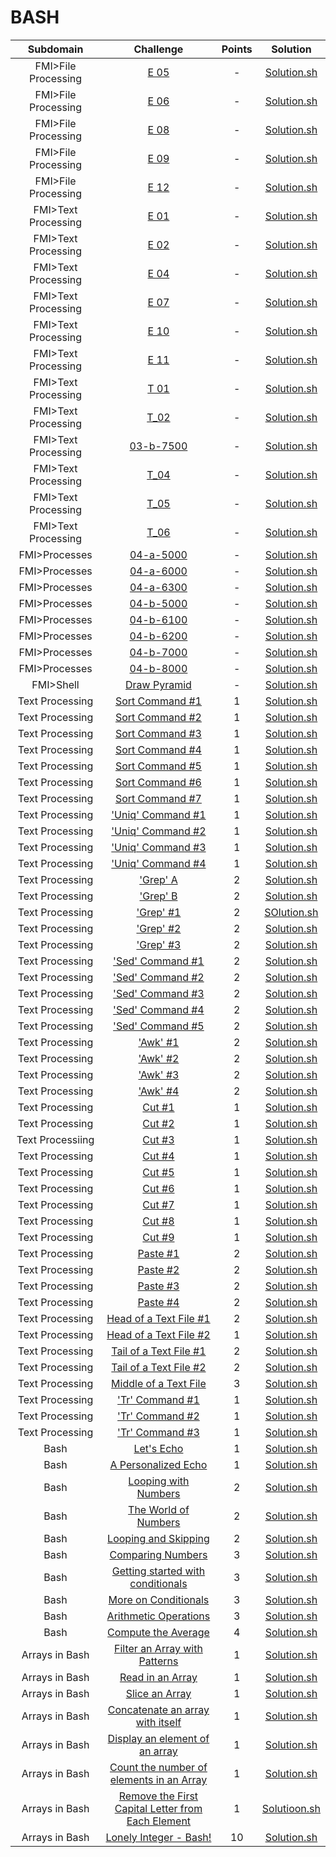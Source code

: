 # BASH

Subdomain|Challenge|Points|Solution
:-:|:-:|:-:|:-:
FMI>File Processing|[E 05](https://github.com/andy489/Linux_Shell/blob/master/FMI%20Tasks/Text%20Processing/01%20Text%20Processing%20-%20Exam%20Problems.pdf)|-|[Solution.sh](https://github.com/andy489/Linux_Shell/blob/master/FMI%20Tasks/File%20Processing/E%2001%20Task%2005.md)
FMI>File Processing|[E 06](https://github.com/andy489/Linux_Shell/blob/master/FMI%20Tasks/Text%20Processing/01%20Text%20Processing%20-%20Exam%20Problems.pdf)|-|[Solution.sh](https://github.com/andy489/Linux_Shell/blob/master/FMI%20Tasks/File%20Processing/E%2001%20Task%2006.md)
FMI>File Processing|[E 08](https://github.com/andy489/Linux_Shell/blob/master/FMI%20Tasks/Text%20Processing/01%20Text%20Processing%20-%20Exam%20Problems.pdf)|-|[Solution.sh](https://github.com/andy489/Linux_Shell/blob/master/FMI%20Tasks/File%20Processing/E%2001%20Task%2008.md)
FMI>File Processing|[E 09](https://github.com/andy489/Linux_Shell/blob/master/FMI%20Tasks/Text%20Processing/01%20Text%20Processing%20-%20Exam%20Problems.pdf)|-|[Solution.sh](https://github.com/andy489/Linux_Shell/blob/master/FMI%20Tasks/File%20Processing/E%2001%20Task%2009.md)
FMI>File Processing|[E 12](https://github.com/andy489/Linux_Shell/blob/master/FMI%20Tasks/Text%20Processing/01%20Text%20Processing%20-%20Exam%20Problems.pdf)|-|[Solution.sh](https://github.com/andy489/Linux_Shell/blob/master/FMI%20Tasks/File%20Processing/E%2001%20Task%2012.md)
FMI>Text Processing|[E 01](https://github.com/andy489/Linux_Shell/blob/master/FMI%20Tasks/Text%20Processing/01%20Text%20Processing%20-%20Exam%20Problems.pdf)|-|[Solution.sh](https://github.com/andy489/Linux_Shell/blob/master/FMI%20Tasks/Text%20Processing/E%2001%20Task%2001.md)
FMI>Text Processing|[E 02](https://github.com/andy489/Linux_Shell/blob/master/FMI%20Tasks/Text%20Processing/01%20Text%20Processing%20-%20Exam%20Problems.pdf)|-|[Solution.sh](https://github.com/andy489/Linux_Shell/blob/master/FMI%20Tasks/Text%20Processing/E%2001%20Task%2002.md)
FMI>Text Processing|[E 04](https://github.com/andy489/Linux_Shell/blob/master/FMI%20Tasks/Text%20Processing/01%20Text%20Processing%20-%20Exam%20Problems.pdf)|-|[Solution.sh](https://github.com/andy489/Linux_Shell/blob/master/FMI%20Tasks/Text%20Processing/E%2001%20Task%2004.md)
FMI>Text Processing|[E 07](https://github.com/andy489/Linux_Shell/blob/master/FMI%20Tasks/Text%20Processing/01%20Text%20Processing%20-%20Exam%20Problems.pdf)|-|[Solution.sh](https://github.com/andy489/Linux_Shell/blob/master/FMI%20Tasks/Text%20Processing/E%2001%20Task%2007.md)
FMI>Text Processing|[E 10](https://github.com/andy489/Linux_Shell/blob/master/FMI%20Tasks/Text%20Processing/01%20Text%20Processing%20-%20Exam%20Problems.pdf)|-|[Solution.sh](https://github.com/andy489/Linux_Shell/blob/master/FMI%20Tasks/Text%20Processing/E%2001%20Task%2010.md)
FMI>Text Processing|[E 11](https://github.com/andy489/Linux_Shell/blob/master/FMI%20Tasks/Text%20Processing/01%20Text%20Processing%20-%20Exam%20Problems.pdf)|-|[Solution.sh](https://github.com/andy489/Linux_Shell/blob/master/FMI%20Tasks/Text%20Processing/E%2001%20Task%2011.md)
FMI>Text Processing|[T 01](https://github.com/andy489/Linux_Shell/blob/master/FMI%20Tasks/Text%20Processing/Task%2001.md)|-|[Solution.sh](https://github.com/andy489/Linux_Shell/blob/master/FMI%20Tasks/Text%20Processing/Task%2001.md)
FMI>Text Processing|[T_02](https://github.com/andy489/Linux_Shell/blob/master/FMI%20Tasks/Text%20Processing/Task%2002.md)|-|[Solution.sh](https://github.com/andy489/Linux_Shell/blob/master/FMI%20Tasks/Text%20Processing/Task%2002.md)
FMI>Text Processing|[03-b-7500](https://github.com/andy489/Linux_Shell/blob/master/FMI%20Tasks/Text%20Processing/02.%20Обработка%20на%20текст.md)|-|[Solution.sh](https://github.com/andy489/Linux_Shell/blob/master/FMI%20Tasks/Text%20Processing/Task%2003.md)
FMI>Text Processing|[T_04](https://github.com/andy489/Linux_Shell/blob/master/FMI%20Tasks/File%20Processing/Task%2004.md)|-|[Solution.sh](https://github.com/andy489/Linux_Shell/blob/master/FMI%20Tasks/File%20Processing/Task%2004.md)
FMI>Text Processing|[T_05](https://github.com/andy489/Linux_Shell/blob/master/FMI%20Tasks/File%20Processing/Task%2005.md)|-|[Solution.sh](https://github.com/andy489/Linux_Shell/blob/master/FMI%20Tasks/File%20Processing/Task%2005.md)
FMI>Text Processing|[T_06](https://github.com/andy489/Linux_Shell/blob/master/FMI%20Tasks/File%20Processing/Task%2006.md)|-|[Solution.sh](https://github.com/andy489/Linux_Shell/blob/master/FMI%20Tasks/File%20Processing/Task%2006.md)
FMI>Processes|[04-a-5000](https://github.com/andy489/Linux_Shell/blob/master/FMI%20Tasks/Processes/04.%20Processes.pdf)|-|[Solution.sh](https://github.com/andy489/Linux_Shell/blob/master/FMI%20Tasks/Processes/04-a-5000.sh)
FMI>Processes|[04-a-6000](https://github.com/andy489/Linux_Shell/blob/master/FMI%20Tasks/Processes/04.%20Processes.pdf)|-|[Solution.sh](https://github.com/andy489/Linux_Shell/blob/master/FMI%20Tasks/Processes/04-a-6000.sh)
FMI>Processes|[04-a-6300](https://github.com/andy489/Linux_Shell/blob/master/FMI%20Tasks/Processes/04.%20Processes.pdf)|-|[Solution.sh](https://github.com/andy489/Linux_Shell/blob/master/FMI%20Tasks/Processes/04-a-6300.sh)
FMI>Processes|[04-b-5000](https://github.com/andy489/Linux_Shell/blob/master/FMI%20Tasks/Processes/04.%20Processes.pdf)|-|[Solution.sh](https://github.com/andy489/Linux_Shell/blob/master/FMI%20Tasks/Processes/04-b-5000.sh)
FMI>Processes|[04-b-6100](https://github.com/andy489/Linux_Shell/blob/master/FMI%20Tasks/Processes/04.%20Processes.pdf)|-|[Solution.sh](https://github.com/andy489/Linux_Shell/blob/master/FMI%20Tasks/Processes/04-b-6100.sh)
FMI>Processes|[04-b-6200](https://github.com/andy489/Linux_Shell/blob/master/FMI%20Tasks/Processes/04.%20Processes.pdf)|-|[Solution.sh](https://github.com/andy489/Linux_Shell/blob/master/FMI%20Tasks/Processes/04-b-6200.sh)
FMI>Processes|[04-b-7000](https://github.com/andy489/Linux_Shell/blob/master/FMI%20Tasks/Processes/04.%20Processes.pdf)|-|[Solution.sh](https://github.com/andy489/Linux_Shell/blob/master/FMI%20Tasks/Processes/04-b-7000.sh)
FMI>Processes|[04-b-8000](https://github.com/andy489/Linux_Shell/blob/master/FMI%20Tasks/Processes/04.%20Processes.pdf)|-|[Solution.sh](https://github.com/andy489/Linux_Shell/blob/master/FMI%20Tasks/Processes/04-b-8000.sh)
FMI>Shell|[Draw Pyramid](https://github.com/andy489/Linux_Shell/blob/master/FMI%20Tasks/Shell/Draw%20Pyramid.sh)|-|[Solution.sh](https://github.com/andy489/Linux_Shell/blob/master/FMI%20Tasks/Shell/Draw%20Pyramid.sh)
Text Processing|[Sort Command #1](https://www.hackerrank.com/challenges/text-processing-sort-1/problem)|1|[Solution.sh](https://github.com/andy489/Linux_Shell/blob/master/Linux%20Shell/Text%20Processing/Sort%20Command%20%231.sh)
Text Processing|[Sort Command #2](https://www.hackerrank.com/challenges/text-processing-sort-2/problem)|1|[Solution.sh](https://github.com/andy489/Linux_Shell/blob/master/Linux%20Shell/Text%20Processing/Sort%20Command%20%232.sh)
Text Processing|[Sort Command #3](https://www.hackerrank.com/challenges/text-processing-sort-3/problem)|1|[Solution.sh](https://github.com/andy489/Linux_Shell/blob/master/Linux%20Shell/Text%20Processing/Sort%20Command%20%233.sh)
Text Processing|[Sort Command #4](https://www.hackerrank.com/challenges/text-processing-sort-4/problem)|1|[Solution.sh](https://github.com/andy489/Linux_Shell/blob/master/Linux%20Shell/Text%20Processing/Sort%20Command%20%234.sh)
Text Processing|[Sort Command #5](https://www.hackerrank.com/challenges/text-processing-sort-5/problem)|1|[Solution.sh](https://github.com/andy489/Linux_Shell/blob/master/Linux%20Shell/Text%20Processing/Sort%20Command%20%235.sh)
Text Processing|[Sort Command #6](https://www.hackerrank.com/challenges/text-processing-sort-6/problem)|1|[Solution.sh](https://github.com/andy489/Linux_Shell/blob/master/Linux%20Shell/Text%20Processing/Sort%20Command%20%236.sh)
Text Processing|[Sort Command #7](https://www.hackerrank.com/challenges/text-processing-sort-7/problem)|1|[Solution.sh](https://github.com/andy489/Linux_Shell/blob/master/Linux%20Shell/Text%20Processing/Sort%20Command%20%237.sh)
Text Processing|['Uniq' Command #1](https://www.hackerrank.com/challenges/text-processing-in-linux-the-uniq-command-1/problem)|1|[Solution.sh](https://github.com/andy489/Linux_Shell/blob/master/Linux%20Shell/Text%20Processing/'Uniq'%20Command%20%231.sh)
Text Processing|['Uniq' Command #2](https://www.hackerrank.com/challenges/text-processing-in-linux-the-uniq-command-2/problem)|1|[Solution.sh](https://github.com/andy489/Linux_Shell/blob/master/Linux%20Shell/Text%20Processing/'Uniq'%20Command%20%232.sh)
Text Processing|['Uniq' Command #3](https://www.hackerrank.com/challenges/text-processing-in-linux-the-uniq-command-3/problem)|1|[Solution.sh](https://github.com/andy489/Linux_Shell/blob/master/Linux%20Shell/Text%20Processing/'Uniq'%20Command%20%233.sh)
Text Processing|['Uniq' Command #4](https://www.hackerrank.com/challenges/text-processing-in-linux-the-uniq-command-4/problem)|1|[Solution.sh](https://github.com/andy489/Linux_Shell/blob/master/Linux%20Shell/Text%20Processing/'Uniq'%20Command%20%234.sh)
Text Processing|['Grep' A](https://www.hackerrank.com/challenges/text-processing-in-linux-the-grep-command-4/problem)|2|[Solution.sh](https://github.com/andy489/Linux_Shell/blob/master/Linux%20Shell/Text%20Processing/'Grep'%20A.sh)
Text Processing|['Grep' B](https://www.hackerrank.com/challenges/text-processing-in-linux-the-grep-command-5/problem)|2|[Solution.sh](https://github.com/andy489/Linux_Shell/blob/master/Linux%20Shell/Text%20Processing/'Grep'%20B.sh)
Text Processing|['Grep' #1](https://www.hackerrank.com/challenges/text-processing-in-linux-the-grep-command-1/problem)|2|[SOlution.sh](https://github.com/andy489/Linux_Shell/blob/master/Linux%20Shell/Text%20Processing/'Grep'%20%231.sh)
Text Processing|['Grep' #2](https://www.hackerrank.com/challenges/text-processing-in-linux-the-grep-command-2/problem)|2|[Solution.sh](https://github.com/andy489/Linux_Shell/blob/master/Linux%20Shell/Text%20Processing/'Grep'%20%232.sh)
Text Processing|['Grep' #3](https://www.hackerrank.com/challenges/text-processing-in-linux-the-grep-command-3/problem)|2|[Solution.sh](https://github.com/andy489/Linux_Shell/blob/master/Linux%20Shell/Text%20Processing/'Grep'%20%233.sh)
Text Processing|['Sed' Command #1](https://www.hackerrank.com/challenges/text-processing-in-linux-the-sed-command-1/problem)|2|[Solution.sh](https://github.com/andy489/Linux_Shell/blob/master/Linux%20Shell/Text%20Processing/'Sed'%20Command%20%231.sh)
Text Processing|['Sed' Command #2](https://www.hackerrank.com/challenges/text-processing-in-linux-the-sed-command-2/problem)|2|[Solution.sh](https://github.com/andy489/Linux_Shell/blob/master/Linux%20Shell/Text%20Processing/'Sed'%20Command%20%232.sh)
Text Processing|['Sed' Command #3](https://www.hackerrank.com/challenges/text-processing-in-linux-the-sed-command-3/problem)|2|[Solution.sh](https://github.com/andy489/Linux_Shell/blob/master/Linux%20Shell/Text%20Processing/'Sed'%20Command%20%233.sh)
Text Processing|['Sed' Command #4](https://www.hackerrank.com/challenges/sed-command-4/problem)|2|[Solution.sh](https://github.com/andy489/Linux_Shell/blob/master/Linux%20Shell/Text%20Processing/'Sed'%20Command%20%234.sh)
Text Processing|['Sed' Command #5](https://www.hackerrank.com/challenges/sed-command-5/problem)|2|[Solution.sh](https://github.com/andy489/Linux_Shell/blob/master/Linux%20Shell/Text%20Processing/'Sed'%20Command%20%235.sh)
Text Processing|['Awk' #1](https://www.hackerrank.com/challenges/awk-1/problem)|2|[Solution.sh](https://github.com/andy489/Linux_Shell/blob/master/Linux%20Shell/Text%20Processing/'Awk'%20Command%20%231.sh)
Text Processing|['Awk' #2](https://www.hackerrank.com/challenges/awk-2/problem)|2|[Solution.sh](https://github.com/andy489/Linux_Shell/blob/master/Linux%20Shell/Text%20Processing/'Awk'%20Command%20%232.sh)
Text Processing|['Awk' #3](https://www.hackerrank.com/challenges/awk-3/problem)|2|[Solution.sh](https://github.com/andy489/Linux_Shell/blob/master/Linux%20Shell/Text%20Processing/'Awk'%20Command%20%233.sh)
Text Processing|['Awk' #4](https://www.hackerrank.com/challenges/awk-4/problem)|2|[Solution.sh](https://github.com/andy489/Linux_Shell/blob/master/Linux%20Shell/Text%20Processing/'Awk'%20Command%20%234.sh)
Text Processing|[Cut #1](https://www.hackerrank.com/challenges/text-processing-cut-1/problem)|1|[Solution.sh](https://github.com/andy489/Linux_Shell/blob/master/Linux%20Shell/Text%20Processing/Cut%20%233.sh)
Text Processing|[Cut #2](https://www.hackerrank.com/challenges/text-processing-cut-2/problem)|1|[Solution.sh](https://github.com/andy489/Linux_Shell/blob/master/Linux%20Shell/Text%20Processing/Cut%20%232.sh)
Text Processiing|[Cut #3](https://www.hackerrank.com/challenges/text-processing-cut-3/problem)|1|[Solution.sh](https://github.com/andy489/Linux_Shell/blob/master/Linux%20Shell/Text%20Processing/Cut%20%233.sh)
Text Processing|[Cut #4](https://www.hackerrank.com/challenges/text-processing-cut-4/problem)|1|[Solution.sh](https://github.com/andy489/Linux_Shell/blob/master/Linux%20Shell/Text%20Processing/Cut%20%234.sh)
Text Processing|[Cut #5](https://www.hackerrank.com/challenges/text-processing-cut-5/problem)|1|[Solution.sh](https://github.com/andy489/Linux_Shell/blob/master/Linux%20Shell/Text%20Processing/Cut%20%235.sh)
Text Processing|[Cut #6](https://www.hackerrank.com/challenges/text-processing-cut-6/problem)|1|[Solution.sh](https://github.com/andy489/Linux_Shell/blob/master/Linux%20Shell/Text%20Processing/Cut%20%236.sh)
Text Processing|[Cut #7](https://www.hackerrank.com/challenges/text-processing-cut-7/problem)|1|[Solution.sh](https://github.com/andy489/Linux_Shell/blob/master/Linux%20Shell/Text%20Processing/Cut%20%237.sh)
Text Processing|[Cut #8](https://www.hackerrank.com/challenges/text-processing-cut-8/problem)|1|[Solution.sh](https://github.com/andy489/Linux_Shell/blob/master/Linux%20Shell/Text%20Processing/Cut%20%238.sh)
Text Processing|[Cut #9](https://www.hackerrank.com/challenges/text-processing-cut-9/problem)|1|[Solution.sh](https://github.com/andy489/Linux_Shell/blob/master/Linux%20Shell/Text%20Processing/Cut%20%239.sh)
Text Processing|[Paste #1](https://www.hackerrank.com/challenges/paste-1/problem)|2|[Solution.sh](https://github.com/andy489/Linux_Shell/blob/master/Linux%20Shell/Text%20Processing/Paste%20%231.sh)
Text Processing|[Paste #2](https://www.hackerrank.com/challenges/paste-2/problem)|2|[Solution.sh](https://github.com/andy489/Linux_Shell/blob/master/Linux%20Shell/Text%20Processing/Paste%20%232.sh)
Text Processing|[Paste #3](https://www.hackerrank.com/challenges/paste-3/problem)|2|[Solution.sh](https://github.com/andy489/Linux_Shell/blob/master/Linux%20Shell/Text%20Processing/Paste%20%233.sh)
Text Processing|[Paste #4](https://www.hackerrank.com/challenges/paste-4/problem)|2|[Solution.sh](https://github.com/andy489/Linux_Shell/blob/master/Linux%20Shell/Text%20Processing/Paste%20%234.sh)
Text Processing|[Head of a Text File #1](https://www.hackerrank.com/challenges/text-processing-head-1/problem)|2|[Solution.sh](https://github.com/andy489/Linux_Shell/blob/master/Linux%20Shell/Text%20Processing/Head%20of%20a%20Text%20File%20%231.sh)
Text Processing|[Head of a Text File #2](https://www.hackerrank.com/challenges/text-processing-head-2/problem)|1|[Solution.sh](https://github.com/andy489/Linux_Shell/blob/master/Linux%20Shell/Text%20Processing/Head%20of%20a%20Text%20File%20%232.sh)
Text Processing|[Tail of a Text File #1](https://www.hackerrank.com/challenges/text-processing-tail-1/problem)|2|[Solution.sh](https://github.com/andy489/Linux_Shell/blob/master/Linux%20Shell/Text%20Processing/Tail%20of%20a%20Text%20File%20%231.sh)
Text Processing|[Tail of a Text File #2](https://www.hackerrank.com/challenges/text-processing-tail-2/problem)|2|[Solution.sh](https://github.com/andy489/Linux_Shell/blob/master/Linux%20Shell/Text%20Processing/Tail%20of%20a%20Text%20File%20%232.sh)
Text Processing|[Middle of a Text File](https://www.hackerrank.com/challenges/text-processing-in-linux---the-middle-of-a-text-file/problem)|3|[Solution.sh](https://github.com/andy489/Linux_Shell/blob/master/Linux%20Shell/Text%20Processing/Middle%20of%20a%20Text%20File.sh)
Text Processing|['Tr' Command #1](https://www.hackerrank.com/challenges/text-processing-tr-1/problem)|1|[Solution.sh](https://github.com/andy489/Linux_Shell/blob/master/Linux%20Shell/Text%20Processing/'Tr'%20Command%20%231.sh)
Text Processing|['Tr' Command #2](https://www.hackerrank.com/challenges/text-processing-tr-2/problem)|1|[Solution.sh](https://github.com/andy489/Linux_Shell/blob/master/Linux%20Shell/Text%20Processing/'Tr'%20Command%20%232.sh)
Text Processing|['Tr' Command #3](https://www.hackerrank.com/challenges/text-processing-tr-3/problem)|1|[Solution.sh](https://github.com/andy489/Linux_Shell/blob/master/Linux%20Shell/Text%20Processing/'Tr'%20Command%20%233.sh)
Bash|[Let's Echo](https://www.hackerrank.com/challenges/bash-tutorials-lets-echo/problem)|1|[Solution.sh](https://github.com/andy489/Linux_Shell/blob/master/Linux%20Shell/Bash/Let's%20Echo.sh)
Bash|[A Personalized Echo](https://www.hackerrank.com/challenges/bash-tutorials---a-personalized-echo/problem)|1|[Solution.sh](https://github.com/andy489/Linux_Shell/blob/master/Linux%20Shell/Bash/A%20Personalized%20Echo.sh)
Bash|[Looping with Numbers](https://www.hackerrank.com/challenges/bash-tutorials---looping-with-numbers/problem)|2|[Solution.sh](https://github.com/andy489/Linux_Shell/blob/master/Linux%20Shell/Bash/Looping%20with%20Numbers.sh)
Bash|[The World of Numbers](https://www.hackerrank.com/challenges/bash-tutorials---the-world-of-numbers/problem)|2|[Solution.sh](https://github.com/andy489/Linux_Shell/blob/master/Linux%20Shell/Bash/The%20World%20of%20Numbers.sh)
Bash|[Looping and Skipping](https://www.hackerrank.com/challenges/bash-tutorials---looping-and-skipping/problem)|2|[Solution.sh](https://github.com/andy489/Linux_Shell/blob/master/Linux%20Shell/Bash/Looping%20and%20Skipping.sh)
Bash|[Comparing Numbers](https://www.hackerrank.com/challenges/bash-tutorials---comparing-numbers/problem)|3|[Solution.sh](https://github.com/andy489/Linux_Shell/blob/master/Linux%20Shell/Bash/Comparing%20Numbers.sh)
Bash|[Getting started with conditionals](https://www.hackerrank.com/challenges/bash-tutorials---getting-started-with-conditionals/problem)|3|[Solution.sh](https://github.com/andy489/Linux_Shell/blob/master/Linux%20Shell/Bash/Getting%20started%20with%20conditionals.sh)
Bash|[More on Conditionals](https://www.hackerrank.com/challenges/bash-tutorials---more-on-conditionals/problem)|3|[Solution.sh](https://github.com/andy489/Linux_Shell/blob/master/Linux%20Shell/Bash/More%20on%20Conditionals.sh)
Bash|[Arithmetic Operations](https://www.hackerrank.com/challenges/bash-tutorials---arithmetic-operations/problem)|3|[Solution.sh](https://github.com/andy489/Linux_Shell/blob/master/Linux%20Shell/Bash/Arithmetic%20Operations.sh)
Bash|[Compute the Average](https://www.hackerrank.com/challenges/bash-tutorials---compute-the-average/problem)|4|[Solution.sh](https://github.com/andy489/Linux_Shell/blob/master/Linux%20Shell/Bash/Compute%20the%20Average.sh)
Arrays in Bash|[Filter an Array with Patterns](https://www.hackerrank.com/challenges/bash-tutorials-filter-an-array-with-patterns/problem)|1|[Solution.sh](https://github.com/andy489/Linux_Shell/blob/master/Linux%20Shell/Arrays%20in%20Bash/Filter%20an%20Array%20with%20Patterns.sh)
Arrays in Bash|[Read in an Array](https://www.hackerrank.com/challenges/bash-tutorials-read-in-an-array/problem)|1|[Solution.sh](https://github.com/andy489/Linux_Shell/blob/master/Linux%20Shell/Arrays%20in%20Bash/Read%20in%20an%20Array.sh)
Arrays in Bash|[Slice an Array](https://www.hackerrank.com/challenges/bash-tutorials-slice-an-array/problem)|1|[Solution.sh](https://github.com/andy489/Linux_Shell/blob/master/Linux%20Shell/Arrays%20in%20Bash/Slice%20an%20Array.sh)
Arrays in Bash|[Concatenate an array with itself](https://www.hackerrank.com/challenges/bash-tutorials-concatenate-an-array-with-itself/problem)|1|[Solution.sh](https://github.com/andy489/Linux_Shell/blob/master/Linux%20Shell/Arrays%20in%20Bash/Concatenate%20an%20array%20with%20itself.sh)
Arrays in Bash|[Display an element of an array](https://www.hackerrank.com/challenges/bash-tutorials-display-the-third-element-of-an-array/problem)|1|[Solution.sh](https://github.com/andy489/Linux_Shell/blob/master/Linux%20Shell/Arrays%20in%20Bash/Display%20an%20element%20of%20an%20array.sh)
Arrays in Bash|[Count the number of elements in an Array](https://www.hackerrank.com/challenges/bash-tutorials-count-the-number-of-elements-in-an-array/problem)|1|[Solution.sh](https://github.com/andy489/Linux_Shell/blob/master/Linux%20Shell/Arrays%20in%20Bash/Count%20the%20number%20of%20elements%20in%20an%20Array.sh)
Arrays in Bash|[Remove the First Capital Letter from Each Element](https://www.hackerrank.com/challenges/bash-tutorials-remove-the-first-capital-letter-from-each-array-element/problem)|1|[Solutioon.sh](https://github.com/andy489/Linux_Shell/blob/master/Linux%20Shell/Arrays%20in%20Bash/Remove%20the%20First%20Capital%20Letter%20from%20Each%20Element.sh)
Arrays in Bash|[Lonely Integer - Bash!](https://www.hackerrank.com/challenges/lonely-integer-2/problem)|10|[Solution.sh](https://github.com/andy489/Linux_Shell/blob/master/Linux%20Shell/Arrays%20in%20Bash/Lonely%20Integer%20-%20Bash!)
